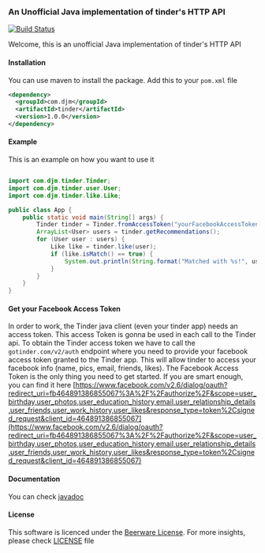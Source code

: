 ### An Unofficial Java implementation of tinder's HTTP API

[![Build Status](https://travis-ci.org/0x13a/tinder-api.svg?branch=master)](https://travis-ci.org/0x13a/tinder-api)

Welcome, this is an unofficial Java implementation of tinder's HTTP API

#### Installation

You can use maven to install the package. Add this to your `pom.xml` file

```xml
<dependency>
  <groupId>com.djm</groupId>
  <artifactId>tinder</artifactId>
  <version>1.0.0</version>
</dependency>
```

#### Example

This is an example on how you want to use it

```java

import com.djm.tinder.Tinder;
import com.djm.tinder.user.User;
import com.djm.tinder.like.Like;

public class App {
    public static void main(String[] args) {
        Tinder tinder = Tinder.fromAccessToken("yourFacebookAccessTokenForTinderApp");
        ArrayList<User> users = tinder.getRecommendations();
        for (User user : users) {
            Like like = tinder.like(user);
            if (like.isMatch() == true) {
                System.out.println(String.format("Matched with %s!", user.getName()));
            }
        }
    }
}
```

#### Get your Facebook Access Token

In order to work, the Tinder java client (even your tinder app) needs an access token.
This access Token is gonna be used in each call to the Tinder api. To obtain the Tinder access token we have to call the `gotinder.com/v2/auth` endpoint
where you need to provide your facebook access token
granted to the Tinder app. This will allow tinder to access your facebook info (name, pics, email, friends, likes).
The Facebook Access Token is the only thing you need to get started.
If you are smart enough, you can find it here [https://www.facebook.com/v2.6/dialog/oauth?redirect_uri=fb464891386855067%3A%2F%2Fauthorize%2F&scope=user_birthday,user_photos,user_education_history,email,user_relationship_details,user_friends,user_work_history,user_likes&response_type=token%2Csigned_request&client_id=464891386855067](https://www.facebook.com/v2.6/dialog/oauth?redirect_uri=fb464891386855067%3A%2F%2Fauthorize%2F&scope=user_birthday,user_photos,user_education_history,email,user_relationship_details,user_friends,user_work_history,user_likes&response_type=token%2Csigned_request&client_id=464891386855067)

#### Documentation

You can check [javadoc](docs)

#### License

This software is licenced under the [Beerware License](https://fedoraproject.org/wiki/Licensing/Beerware). For more insights, please check [LICENSE](LICENSE) file